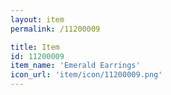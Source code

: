 ```yaml
---
layout: item
permalink: /11200009

title: Item
id: 11200009
item_name: 'Emerald Earrings'
icon_url: 'item/icon/11200009.png'
---
```

